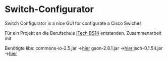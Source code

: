 # Switch-Configurator
Switch Configurator is a nice GUI for configurate a Cisco Swiches

Für ein Projekt an die Berufschule [ITech BS14](https://www.itech-bs14.de/startseite/) entstanden. 
Zusammenarbeit mit 

Benötigte libs:
commons-io-2.5.jar ->[hier](https://commons.apache.org/proper/commons-io/download_io.cgi)
gson-2.8.1.jar ->[hier](https://github.com/google/gson)
jsch-0.1.54.jar ->[hier](http://www.jcraft.com/jsch/)
